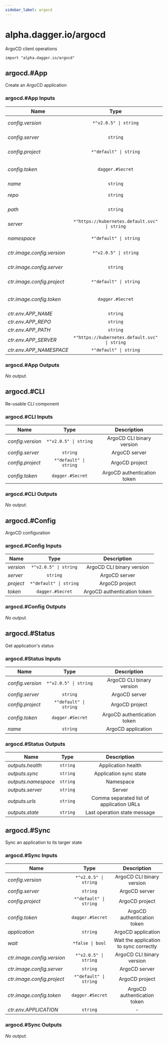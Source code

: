 ```yaml
---
sidebar_label: argocd
---
```


# alpha.dagger.io/argocd

ArgoCD client operations

```cue
import "alpha.dagger.io/argocd"
```

## argocd.#App

Create an ArgoCD application

### argocd.#App Inputs

| Name                         | Type                                             | Description                    |
| -------------                |:-------------:                                   |:-------------:                 |
|*config.version*              | `*"v2.0.5" \| string`                            |ArgoCD CLI binary version       |
|*config.server*               | `string`                                         |ArgoCD server                   |
|*config.project*              | `*"default" \| string`                           |ArgoCD project                  |
|*config.token*                | `dagger.#Secret`                                 |ArgoCD authentication token     |
|*name*                        | `string`                                         |App name                        |
|*repo*                        | `string`                                         |Repository url (git or helm)    |
|*path*                        | `string`                                         |Folder to deploy                |
|*server*                      | `*"https://kubernetes.default.svc" \| string`    |Destination server              |
|*namespace*                   | `*"default" \| string`                           |Destination namespace           |
|*ctr.image.config.version*    | `*"v2.0.5" \| string`                            |ArgoCD CLI binary version       |
|*ctr.image.config.server*     | `string`                                         |ArgoCD server                   |
|*ctr.image.config.project*    | `*"default" \| string`                           |ArgoCD project                  |
|*ctr.image.config.token*      | `dagger.#Secret`                                 |ArgoCD authentication token     |
|*ctr.env.APP_NAME*            | `string`                                         |-                               |
|*ctr.env.APP_REPO*            | `string`                                         |-                               |
|*ctr.env.APP_PATH*            | `string`                                         |-                               |
|*ctr.env.APP_SERVER*          | `*"https://kubernetes.default.svc" \| string`    |-                               |
|*ctr.env.APP_NAMESPACE*       | `*"default" \| string`                           |-                               |

### argocd.#App Outputs

_No output._

## argocd.#CLI

Re-usable CLI component

### argocd.#CLI Inputs

| Name               | Type                      | Description                   |
| -------------      |:-------------:            |:-------------:                |
|*config.version*    | `*"v2.0.5" \| string`     |ArgoCD CLI binary version      |
|*config.server*     | `string`                  |ArgoCD server                  |
|*config.project*    | `*"default" \| string`    |ArgoCD project                 |
|*config.token*      | `dagger.#Secret`          |ArgoCD authentication token    |

### argocd.#CLI Outputs

_No output._

## argocd.#Config

ArgoCD configuration

### argocd.#Config Inputs

| Name             | Type                      | Description                   |
| -------------    |:-------------:            |:-------------:                |
|*version*         | `*"v2.0.5" \| string`     |ArgoCD CLI binary version      |
|*server*          | `string`                  |ArgoCD server                  |
|*project*         | `*"default" \| string`    |ArgoCD project                 |
|*token*           | `dagger.#Secret`          |ArgoCD authentication token    |

### argocd.#Config Outputs

_No output._

## argocd.#Status

Get application's status

### argocd.#Status Inputs

| Name               | Type                      | Description                   |
| -------------      |:-------------:            |:-------------:                |
|*config.version*    | `*"v2.0.5" \| string`     |ArgoCD CLI binary version      |
|*config.server*     | `string`                  |ArgoCD server                  |
|*config.project*    | `*"default" \| string`    |ArgoCD project                 |
|*config.token*      | `dagger.#Secret`          |ArgoCD authentication token    |
|*name*              | `string`                  |ArgoCD application             |

### argocd.#Status Outputs

| Name                  | Type              | Description                                |
| -------------         |:-------------:    |:-------------:                             |
|*outputs.health*       | `string`          |Application health                          |
|*outputs.sync*         | `string`          |Application sync state                      |
|*outputs.namespace*    | `string`          |Namespace                                   |
|*outputs.server*       | `string`          |Server                                      |
|*outputs.urls*         | `string`          |Comma separated list of application URLs    |
|*outputs.state*        | `string`          |Last operation state message                |

## argocd.#Sync

Sync an application to its targer state

### argocd.#Sync Inputs

| Name                         | Type                      | Description                              |
| -------------                |:-------------:            |:-------------:                           |
|*config.version*              | `*"v2.0.5" \| string`     |ArgoCD CLI binary version                 |
|*config.server*               | `string`                  |ArgoCD server                             |
|*config.project*              | `*"default" \| string`    |ArgoCD project                            |
|*config.token*                | `dagger.#Secret`          |ArgoCD authentication token               |
|*application*                 | `string`                  |ArgoCD application                        |
|*wait*                        | `*false \| bool`          |Wait the application to sync correctly    |
|*ctr.image.config.version*    | `*"v2.0.5" \| string`     |ArgoCD CLI binary version                 |
|*ctr.image.config.server*     | `string`                  |ArgoCD server                             |
|*ctr.image.config.project*    | `*"default" \| string`    |ArgoCD project                            |
|*ctr.image.config.token*      | `dagger.#Secret`          |ArgoCD authentication token               |
|*ctr.env.APPLICATION*         | `string`                  |-                                         |

### argocd.#Sync Outputs

_No output._
